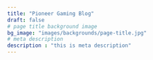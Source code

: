 ```yaml
---
title: "Pioneer Gaming Blog"
draft: false
# page title background image
bg_image: "images/backgrounds/page-title.jpg"
# meta description
description : "this is meta description"
---
```

